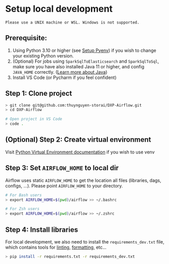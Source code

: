 # Setup local development

```
Please use a UNIX machine or WSL. Windows is not supported.
```

## Prerequisite:

1. Using Python 3.10 or higher (see [Setup Pyenv](0000_Pyenv_and_Python_env.md)) if you wish to change your existing Python version.
2. (Optional) For jobs using `SparkSqlToElasticsearch` and `SparkSqlToSql`, make sure you have also installed Java 11 or higher, and config `JAVA_HOME` correctly. ([Learn more about Java](0002_Java.md))
3. Install VS Code (or Pycharm if you feel confident)

## Step 1: Clone project
```bash
> git clone git@github.com:thuynguyen-storai/DXP-Airflow.git
> cd DXP-Airflow

# Open project in VS Code
> code .
```

## (Optional) Step 2: Create virtual environment
Visit [Python Virtual Environment documentation](0001_Python_virtualenv.md) if you wish to use venv


## Step 3: Set `AIRFLOW_HOME` to local dir

Airflow uses static `AIRFLOW_HOME` to get the location all files (libraries, dags, configs, ...).
Please point `AIRFLOW_HOME` to your directory.

```bash
# For Bash users
> export AIRFLOW_HOME=$(pwd)/airflow >> ~/.bashrc

# For Zsh users
> export AIRFLOW_HOME=$(pwd)/airflow >> ~/.zshrc
```


## Step 4: Install libraries
For local development, we also need to install the `requirements_dev.txt` file, which contains tools for [linting](https://en.wikipedia.org/wiki/Lint_(software)), [formatting](https://nono.ma/linter-vs-formatter), etc...
```bash
> pip install -r requirements.txt -r requirements_dev.txt
```


<!-- 
## Run PostgreSQL as local DB

```bash
docker compose -f docker-compose.demo.yaml up -d
```

## Start server

```bash
airflow standalone
```

Read the log, an account `admin` and password will be printed out.
Go to [http://localhost:8080](http://localhost:8080) and use that credential to enter Airflow Webpage.

![](docs/imgs/airflow_cred.png)

# Add connections

Go to **Admin > Connections** to manage connection.

## Snowflake
![Alt text](imgs/airflow_conn_snowflake.jpeg)

## StreamSets
![Alt text](imgs/airflow_conn_streamsets.jpeg)

## ADF
ADF connection is quite difficult. Contact Thuy Nguyen for more details. -->